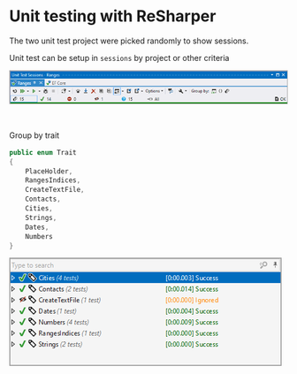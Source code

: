 # Unit testing with ReSharper

The two unit test project were picked randomly to show sessions.

Unit test can be setup in `sessions` by project or other criteria

![Resharper Test Explorer](assets/ResharperTestExplorer.png)

</br>

Group by trait

```csharp
public enum Trait
{
    PlaceHolder,
    RangesIndices,
    CreateTextFile,
    Contacts,
    Cities,
    Strings,
    Dates,
    Numbers
}
```

![x](assets/ResharperTestGrouped.png)
